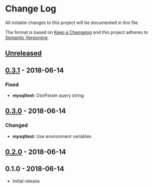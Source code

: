 # Change Log


All notable changes to this project will be documented in this file.

The format is based on [Keep a Changelog](http://keepachangelog.com/en/1.0.0/)
and this project adheres to [Semantic Versioning](http://semver.org/spec/v2.0.0.html).


## [Unreleased]


## [0.3.1] - 2018-06-14

### Fixed

- **mysqltest:** DsnParam query string


## [0.3.0] - 2018-06-14

### Changed

- **mysqltest:** Use environment variables


## [0.2.0] - 2018-06-14


## 0.1.0 - 2018-06-14

- Initial release


[Unreleased]: https://github.com/goph/xtesting/compare/v0.3.1...HEAD
[0.3.1]: https://github.com/goph/xtesting/compare/v0.3.0...v0.3.1
[0.3.0]: https://github.com/goph/xtesting/compare/v0.2.0...v0.3.0
[0.2.0]: https://github.com/goph/xtesting/compare/v0.1.0...v0.2.0
